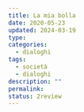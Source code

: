 ```yaml
---
title: La mia bolla
date: 2020-05-23
updated: 2024-03-19
type: 
categories:
  - dialoghi
tags:
  - società
  - dialoghi
description: ""
permalink: 
status: 2review
---
```


